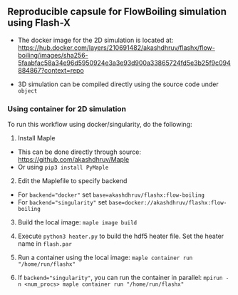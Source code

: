 ## Reproducible capsule for FlowBoiling simulation using Flash-X
- The docker image for the 2D simulation is located at: https://hub.docker.com/layers/210691482/akashdhruv/flashx/flow-boiling/images/sha256-5faabfac58a34e96d5950924e3a3e93d900a33865724fd5e3b25f9c094884867?context=repo

- 3D simulation can be compiled directly using the source code under ```object```


### Using container for 2D simulation
To run this workflow using docker/singularity, do the following:

1. Install Maple
  - This can be done directly through source: https://github.com/akashdhruv/Maple
  - Or using ```pip3 install PyMaple```
   
2. Edit the Maplefile to specify backend
  - For ```backend="docker"``` set ```base=akashdhruv/flashx:flow-boiling```
  - For ```backend="singularity"``` set ```base=docker://akashdhruv/flashx:flow-boiling```
  
3. Build the local image: ```maple image build```

4. Execute ```python3 heater.py``` to build the hdf5 heater file. Set the heater name in ```flash.par```

5. Run a container using the local image: ```maple container run "/home/run/flashx"```

6. If ```backend="singularity"```, you can run the container in parallel: ```mpirun -n <num_procs> maple container run "/home/run/flashx"``` 
